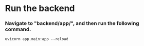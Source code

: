 # Run the backend

### Navigate to "backend/app/", and then run the following command.

`uvicorn app.main:app --reload`

